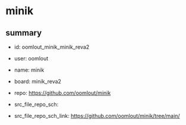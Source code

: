 # minik
 
## summary 
* id: oomlout_minik_minik_reva2
* user: oomlout
* name: minik
* board: minik_reva2
* repo: https://github.com/oomlout/minik



* src_file_repo_sch: 
* src_file_repo_sch_link: https://github.com/oomlout/minik/tree/main/




